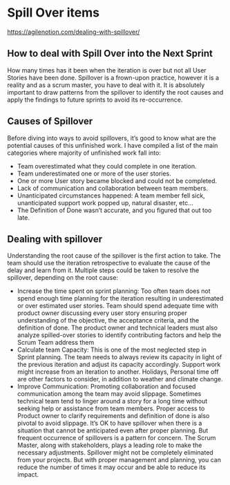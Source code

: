 # Spill Over items # 
https://agilenotion.com/dealing-with-spillover/

## How to deal with Spill Over into the Next Sprint ##

How many times has it been when the iteration is over but not all User Stories have been done. Spillover is a frown-upon practice, however it is a reality and as a scrum master, you have to deal with it. It is absolutely important to draw patterns from the spillover to identify the root causes and apply the findings to future sprints to avoid its re-occurrence.

## Causes of Spillover ##
Before diving into ways to avoid spillovers, it’s good to know what are the potential causes of this unfinished work. I have compiled a list of the main categories where majority of unfinished work fall into:

* Team overestimated what they could complete in one iteration.
* Team underestimated one or more of the user stories.
* One or more User story became blocked and could not be completed.
* Lack of communication and collaboration between team members.
* Unanticipated circumstances happened: A team member fell sick, unanticipated support work popped up, natural disaster, etc…
* The Definition of Done wasn’t accurate, and you figured that out too late.

## Dealing with spillover ##
Understanding the root cause of the spillover is the first action to take. The team should use the iteration retrospective to evaluate the cause of the delay and learn from it. Multiple steps could be taken to resolve the spillover, depending on the root cause:

* Increase the time spent on sprint planning: Too often team does not spend enough time planning for the iteration resulting in underestimated or over estimated user stories. Team should spend adequate time with product owner discussing every user story ensuring proper understanding of the objective, the acceptance criteria, and the definition of done. The product owner and technical leaders must also analyze spilled-over stories to identify contributing factors and help the Scrum Team address them
* Calculate team Capacity: This is one of the most neglected step in Sprint planning. The team needs to always review its capacity in light of the previous iteration and adjust its capacity accordingly. Support work might increase from an iteration to another. Holidays, Personal time off are other factors to consider, in addition to weather and climate change.
* Improve Communication: Promoting collaboration and focused communication among the team may avoid slippage. Sometimes technical team tend to linger around a story for a long time without seeking help or assistance from team members. Proper access to Product owner to clarify requirements and definition of done is also pivotal to avoid slippage.
It’s OK to have spillover when there is a situation that cannot be anticipated even after proper planning. But frequent occurrence of spillovers is a pattern for concern. The Scrum Master, along with stakeholders, plays a leading role to make the necessary adjustments. Spillover might not be completely eliminated from your projects. But with proper management and planning, you can reduce the number of times it may occur and be able to reduce its impact.
